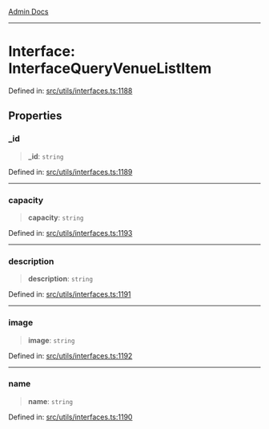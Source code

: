 [Admin Docs](/)

***

# Interface: InterfaceQueryVenueListItem

Defined in: [src/utils/interfaces.ts:1188](https://github.com/PalisadoesFoundation/talawa-admin/blob/main/src/utils/interfaces.ts#L1188)

## Properties

### \_id

> **\_id**: `string`

Defined in: [src/utils/interfaces.ts:1189](https://github.com/PalisadoesFoundation/talawa-admin/blob/main/src/utils/interfaces.ts#L1189)

***

### capacity

> **capacity**: `string`

Defined in: [src/utils/interfaces.ts:1193](https://github.com/PalisadoesFoundation/talawa-admin/blob/main/src/utils/interfaces.ts#L1193)

***

### description

> **description**: `string`

Defined in: [src/utils/interfaces.ts:1191](https://github.com/PalisadoesFoundation/talawa-admin/blob/main/src/utils/interfaces.ts#L1191)

***

### image

> **image**: `string`

Defined in: [src/utils/interfaces.ts:1192](https://github.com/PalisadoesFoundation/talawa-admin/blob/main/src/utils/interfaces.ts#L1192)

***

### name

> **name**: `string`

Defined in: [src/utils/interfaces.ts:1190](https://github.com/PalisadoesFoundation/talawa-admin/blob/main/src/utils/interfaces.ts#L1190)
